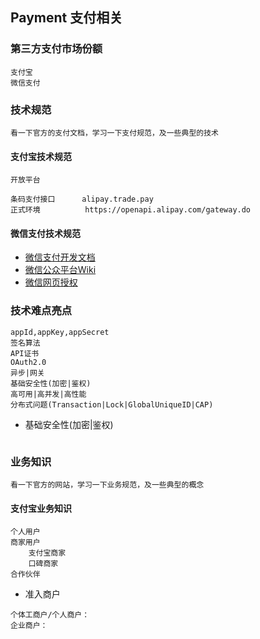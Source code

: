 ## Payment 支付相关

### 第三方支付市场份额
``` 
支付宝
微信支付
```

### 技术规范
``` 
看一下官方的支付文档，学习一下支付规范，及一些典型的技术
```


#### 支付宝技术规范
``` 
开放平台

条码支付接口      alipay.trade.pay
正式环境	      https://openapi.alipay.com/gateway.do

```

#### 微信支付技术规范
- [微信支付开发文档](https://pay.weixin.qq.com/wiki/doc/api/index.html)
- [微信公众平台Wiki](https://mp.weixin.qq.com/wiki?t=resource/res_main&id=mp1445241432)
- [微信网页授权](https://mp.weixin.qq.com/wiki?t=resource/res_main&id=mp1421140842)

### 技术难点亮点
``` 
appId,appKey,appSecret
签名算法
API证书
OAuth2.0
异步|网关
基础安全性(加密|鉴权)
高可用|高并发|高性能
分布式问题(Transaction|Lock|GlobalUniqueID|CAP)
```

- 基础安全性(加密|鉴权)
``` 

```


### 业务知识
``` 
看一下官方的网站，学习一下业务规范，及一些典型的概念
```

#### 支付宝业务知识
``` 
个人用户
商家用户
    支付宝商家
    口碑商家
合作伙伴
```
- 准入商户
``` 
个体工商户/个人商户：
企业商户：
```


